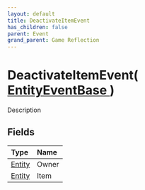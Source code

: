 ```yaml
---
layout: default
title: DeactivateItemEvent
has_children: false
parent: Event
grand_parent: Game Reflection
---
```

# DeactivateItemEvent( [ EntityEventBase ](/docs/game-reflection/events/entity_event_base) )
Description 

## Fields

| Type | Name |
|:-------------|:--------------|
| [Entity](/docs/game-reflection/classes/entity) | Owner |
| [Entity](/docs/game-reflection/classes/entity) | Item |

